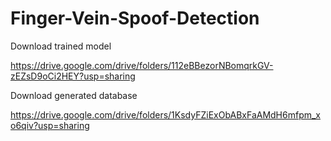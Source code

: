 # Finger-Vein-Spoof-Detection


Download trained model

https://drive.google.com/drive/folders/112eBBezorNBomqrkGV-zEZsD9oCi2HEY?usp=sharing


Download generated database

https://drive.google.com/drive/folders/1KsdyFZiExObABxFaAMdH6mfpm_xo6qiv?usp=sharing
